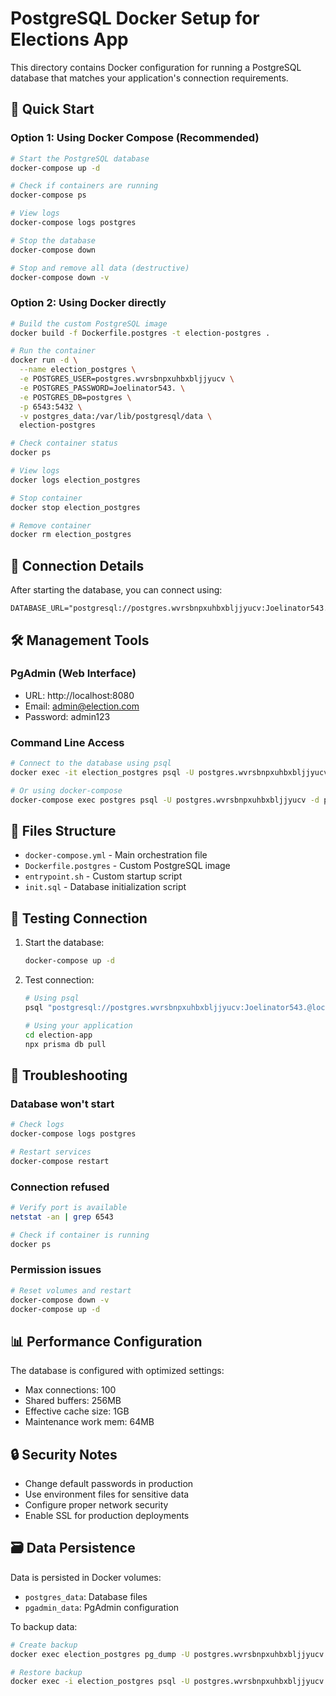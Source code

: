 # PostgreSQL Docker Setup for Elections App

This directory contains Docker configuration for running a PostgreSQL database that matches your application's connection requirements.

## 🚀 Quick Start

### Option 1: Using Docker Compose (Recommended)

```bash
# Start the PostgreSQL database
docker-compose up -d

# Check if containers are running
docker-compose ps

# View logs
docker-compose logs postgres

# Stop the database
docker-compose down

# Stop and remove all data (destructive)
docker-compose down -v
```

### Option 2: Using Docker directly

```bash
# Build the custom PostgreSQL image
docker build -f Dockerfile.postgres -t election-postgres .

# Run the container
docker run -d \
  --name election_postgres \
  -e POSTGRES_USER=postgres.wvrsbnpxuhbxbljjyucv \
  -e POSTGRES_PASSWORD=Joelinator543. \
  -e POSTGRES_DB=postgres \
  -p 6543:5432 \
  -v postgres_data:/var/lib/postgresql/data \
  election-postgres

# Check container status
docker ps

# View logs
docker logs election_postgres

# Stop container
docker stop election_postgres

# Remove container
docker rm election_postgres
```

## 🔗 Connection Details

After starting the database, you can connect using:

```
DATABASE_URL="postgresql://postgres.wvrsbnpxuhbxbljjyucv:Joelinator543.@localhost:6543/postgres"
```

## 🛠 Management Tools

### PgAdmin (Web Interface)
- URL: http://localhost:8080
- Email: admin@election.com
- Password: admin123

### Command Line Access
```bash
# Connect to the database using psql
docker exec -it election_postgres psql -U postgres.wvrsbnpxuhbxbljjyucv -d postgres

# Or using docker-compose
docker-compose exec postgres psql -U postgres.wvrsbnpxuhbxbljjyucv -d postgres
```

## 📁 Files Structure

- `docker-compose.yml` - Main orchestration file
- `Dockerfile.postgres` - Custom PostgreSQL image
- `entrypoint.sh` - Custom startup script
- `init.sql` - Database initialization script

## 🧪 Testing Connection

1. Start the database:
   ```bash
   docker-compose up -d
   ```

2. Test connection:
   ```bash
   # Using psql
   psql "postgresql://postgres.wvrsbnpxuhbxbljjyucv:Joelinator543.@localhost:6543/postgres"
   
   # Using your application
   cd election-app
   npx prisma db pull
   ```

## 🔧 Troubleshooting

### Database won't start
```bash
# Check logs
docker-compose logs postgres

# Restart services
docker-compose restart
```

### Connection refused
```bash
# Verify port is available
netstat -an | grep 6543

# Check if container is running
docker ps
```

### Permission issues
```bash
# Reset volumes and restart
docker-compose down -v
docker-compose up -d
```

## 📊 Performance Configuration

The database is configured with optimized settings:
- Max connections: 100
- Shared buffers: 256MB
- Effective cache size: 1GB
- Maintenance work mem: 64MB

## 🔒 Security Notes

- Change default passwords in production
- Use environment files for sensitive data
- Configure proper network security
- Enable SSL for production deployments

## 🗃 Data Persistence

Data is persisted in Docker volumes:
- `postgres_data`: Database files
- `pgadmin_data`: PgAdmin configuration

To backup data:
```bash
# Create backup
docker exec election_postgres pg_dump -U postgres.wvrsbnpxuhbxbljjyucv postgres > backup.sql

# Restore backup
docker exec -i election_postgres psql -U postgres.wvrsbnpxuhbxbljjyucv postgres < backup.sql
```